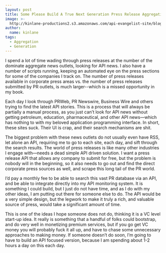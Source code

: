 ```yaml
---
layout: post
title: Some Please Build A True Next Generation Press Release Aggregation API
image: >-
  http://kinlane-productions2.s3.amazonaws.com/api-evangelist-site/blog/press-release.jpeg
author:
  name: kinlane
tags:
  - Aggregation
  - Generation
---
```

I spend a lot of time wading through press releases at the number of the dominate aggregate news outlets, looking for API news. I also have a number of scripts running, keeping an automated eye on the press sections for some of the companies I track on. The number of press releases available in corporate press areas vs. the number of press releases submitted by PR outlets, is much larger--which is a missed opportunity in my book.

Each day I look through PRWeb, PR Newswire, Business Wire and others trying to find the latest API stories. This is a process that will always be partially a manual process, as you just can’t look for API news without getting petroleum, education, pharmaceutical, and other API news—which has nothing to with my beloved application programming interface. In short, these sites suck. Their UI is crap, and their search mechanisms are shit. 

The biggest problem with these news outlets do not usually even have RSS, let alone an API, requiring me to go to each site, each day, and sift through the search results. The world of press releases is like many other industries I engage with—needs a dead simple API driven solution. I want a press release API that allows any company to submit for free, but the problem is nobody will in the beginning, so it also needs to go out and find the direct corporate press sources as well, and scrape this long tail of the PR world.

I’d pay a monthly fee to be able to search this vast PR database via an API, and be able to integrate directly into my API monitoring system. It is something I could build, but I just do not have time, and as I do with my other ideas, I am putting out there for someone else to do. The API would be a very simple design, but the legwork to make it truly a rich, and valuable source of press, would take a significant amount of time.

This is one of the ideas I hope someone does not do, thinking it is a VC level start-up idea. It really is something that a handful of folks could bootstrap, and do very well in monetizing premium services, but if you go get VC money you will probably fuck it all up, and have to chase some unnecessary approaches to making money. If someone doesn’t do soon, I’m going to have to build an API focused version, because I am spending about 1-2 hours a day on this each day.